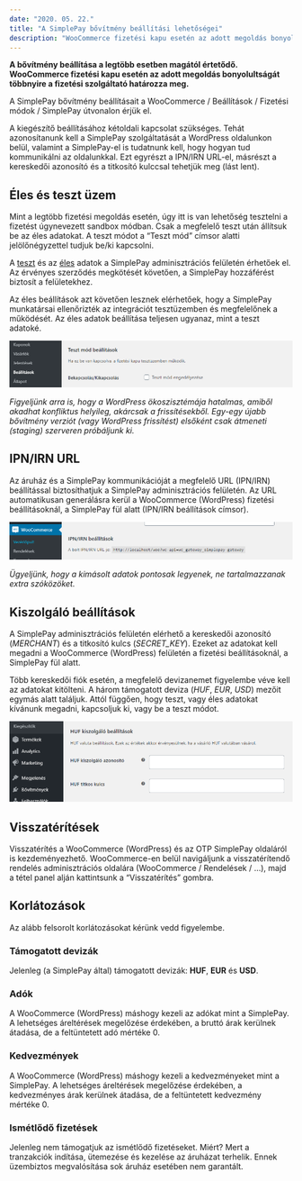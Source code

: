 ```yaml
---
date: "2020. 05. 22."
title: "A SimplePay bővítmény beállítási lehetőségei"
description: "WooCommerce fizetési kapu esetén az adott megoldás bonyolultságát többnyire a fizetési szolgáltató határozza meg."
---
```


__A bővítmény beállítása a legtöbb esetben magától értetődő. WooCommerce fizetési kapu esetén az adott megoldás bonyolultságát többnyire a fizetési szolgáltató határozza meg.__

A SimplePay bővítmény beállításait a WooCommerce / Beállítások / Fizetési módok / SimplePay útvonalon érjük el.

A kiegészítő beállításához kétoldali kapcsolat szükséges. Tehát azonosítanunk kell a SimplePay szolgáltatását a WordPress oldalunkon belül, valamint a SimplePay-el is tudatnunk kell, hogy hogyan tud kommunikálni az oldalunkkal. Ezt egyrészt a IPN/IRN URL-el, másrészt a kereskedői azonosító és a titkosító kulccsal tehetjük meg (lást lent).

## Éles és teszt üzem 

Mint a legtöbb fizetési megoldás esetén, úgy itt is van lehetőség tesztelni a fizetést úgynevezett sandbox módban. Csak a megfelelő teszt után állítsuk be az éles adatokat. A teszt módot a “Teszt mód” címsor alatti jelölőnégyzettel tudjuk be/ki kapcsolni.

A [teszt](https://sandbox.simplepay.hu/admin/login) és az [éles](https://admin.simplepay.hu/admin/login) adatok a SimplePay adminisztrációs felületén érhetőek el. Az érvényes szerződés megkötését követően, a SimplePay hozzáférést biztosít a felületekhez.

Az éles beállítások azt követően lesznek elérhetőek, hogy a SimplePay munkatársai ellenőrizték az integrációt tesztüzemben és megfelelőnek a működését. Az éles adatok beállítása teljesen ugyanaz, mint a teszt adatoké.

![Teszt üzem bekapcsolása](./teszt-mod.png)

*Figyeljünk arra is, hogy a WordPress ökoszisztémája hatalmas, amiből akadhat konfliktus helyileg, akárcsak a frissítésekből. Egy-egy újabb bővítmény verziót (vagy WordPress frissítést) elsőként csak átmeneti (staging) szerveren próbáljunk ki.*

## IPN/IRN URL

Az áruház és a SimplePay kommunikációját a megfelelő URL (IPN/IRN) beállítással biztosíthatjuk a SimplePay adminisztrációs felületén. Az URL automatikusan generálásra kerül a WooCommerce (WordPress) fizetési beállításoknál, a SimplePay fül alatt (IPN/IRN beállítások címsor).

![IPN/IRN URL megadása](./ipn-irn-url.png)

*Ügyeljünk, hogy a kimásolt adatok pontosak legyenek, ne tartalmazzanak extra szóközöket.*

## Kiszolgáló beállítások

A SimplePay adminisztrációs felületén elérhető a kereskedői azonosító (*MERCHANT*) és a titkosító kulcs (*SECRET_KEY*). Ezeket az adatokat kell megadni a WooCommerce (WordPress) felületén a fizetési beállításoknál, a SimplePay fül alatt.

Több kereskedői fiók esetén, a megfelelő devizanemet figyelembe véve kell az adatokat kitölteni. A három támogatott deviza (*HUF*, *EUR*, *USD*) mezőit egymás alatt találjuk. Attól függően, hogy teszt, vagy éles adatokat kívánunk megadni, kapcsoljuk ki, vagy be a teszt módot.

![Kiszolgáló beállítások megadása](./kiszolgalo-beallitasok.png)

## Visszatérítések

Visszatérítés a WooCommerce (WordPress) és az OTP SimplePay oldaláról is kezdeményezhető. WooCommerce-en belül navigáljunk a visszatérítendő rendelés adminisztrációs oldalára (WooCommerce / Rendelések / …), majd a tétel panel alján kattintsunk a “Visszatérítés” gombra.

## Korlátozások

Az alább felsorolt korlátozásokat kérünk vedd figyelembe.

### Támogatott devizák

Jelenleg (a SimplePay által) támogatott devizák: __HUF__, __EUR__ és __USD__.

### Adók

A WooCommerce (WordPress) máshogy kezeli az adókat mint a SimplePay. A lehetséges áreltérések megelőzése érdekében, a bruttó árak kerülnek átadása, de a feltüntetett adó mértéke 0.

### Kedvezmények

A WooCommerce (WordPress) máshogy kezeli a kedvezményeket mint a SimplePay. A lehetséges áreltérések megelőzése érdekében, a kedvezményes árak kerülnek átadása, de a feltüntetett kedvezmény mértéke 0.

### Ismétlődő fizetések

Jelenleg nem támogatjuk az ismétlődő fizetéseket. Miért? Mert a tranzakciók indítása, ütemezése és kezelése az áruházat terhelik. Ennek üzembiztos megvalósítása sok áruház esetében nem garantált.


